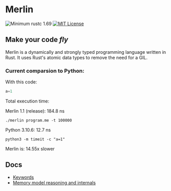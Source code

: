 # Merlin

![Minimum rustc 1.69](https://img.shields.io/badge/rustc-1.69-brightgreen)
[![MIT License](https://img.shields.io/badge/License-MIT-informational)](LICENSE)

<h2><strong>Make your code <i>fly</i></strong></h2>

Merlin is a dynamically and strongly typed programming language written in Rust. It uses Rust's atomic data types to remove the need for a GIL.

### Current comparsion to Python:

With this code:
```Python
a=1
```
Total execution time:

Merlin 1.1 (release): 184.8 ns

`./merlin program.me -t 100000`

Python 3.10.6: 12.7 ns 

`python3 -m timeit -c "a=1"`

Merlin is: 14.55x slower

## Docs
- [Keywords](docs/keywords.md)
- [Memory model reasoning and internals](docs/memory_model.md)